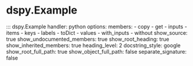 # dspy.Example

::: dspy.Example
    handler: python
    options:
        members:
            - copy
            - get
            - inputs
            - items
            - keys
            - labels
            - toDict
            - values
            - with_inputs
            - without
        show_source: true
        show_undocumented_members: true
        show_root_heading: true
        show_inherited_members: true
        heading_level: 2
        docstring_style: google
        show_root_full_path: true
        show_object_full_path: false
        separate_signature: false

